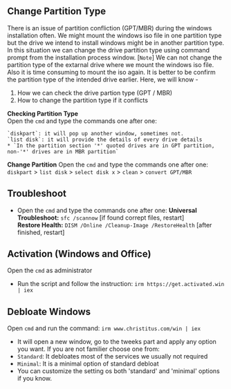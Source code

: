 ## **Change Partition Type**
There is an issue of partition confliction (GPT/MBR) during the windows installation often. We might mount the windows iso file in one partition type but the drive we intend to install windows might be in another partition type. In this situation we can change the drive partition type using command prompt from the installation process window. [`Note`] We can not change the partition type of the extarnal drive where we mount the windows iso file. Also it is time consuming to mount the iso again. It is better to be confirm the partition type of the intended drive earlier. Here, we will know - <br>
1. How we can check the drive partion type (GPT / MBR) <br>
2. How to change the partition type if it conflicts

**Checking Partition Type**<br>
Open the `cmd` and type the commands one after one: 
```
`diskpart`: it will pop up another window, sometimes not.
`list disk`: it will provide the details of every drive details
* `In the partition section '*' quoted drives are in GPT partition, non-'*' drives are in MBR partition`
```
**Change Partition**
Open the `cmd` and type the commands one after one: `diskpart` > `list disk` > `select disk x` > `clean` > `convert GPT/MBR`

## **Troubleshoot**
* Open the `cmd` and type the commands one after one:
**Universal Troubleshoot:** `sfc /scannow` [if found corrept files, restart] <br>
**Restore Health:** `DISM /Online /Cleanup-Image /RestoreHealth` [after finished, restart]

## **Activation (Windows and Office)**
Open the `cmd` as administrator
* Run the script and follow the instruction: `irm https://get.activated.win | iex`

## **Debloate Windows**
Open `cmd` and run the command: `irm www.christitus.com/win | iex`
* It will open a new window, go to the tweeks part and apply any option you want. If you are not familier choose one from:
* `Standard`: It debloates most of the services we usually not required
* `Minimal`: It is a minimal option of standard debloat
* You can customize the setting os both 'standard' and 'minimal' options if you know.